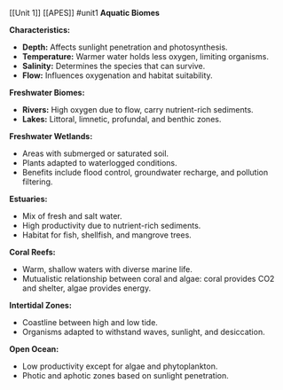 [[Unit 1]]
[[APES]]
#unit1 
**Aquatic Biomes**

**Characteristics:**

* **Depth:** Affects sunlight penetration and photosynthesis.
* **Temperature:** Warmer water holds less oxygen, limiting organisms.
* **Salinity:** Determines the species that can survive.
* **Flow:** Influences oxygenation and habitat suitability.

**Freshwater Biomes:**

* **Rivers:** High oxygen due to flow, carry nutrient-rich sediments.
* **Lakes:** Littoral, limnetic, profundal, and benthic zones.

**Freshwater Wetlands:**

* Areas with submerged or saturated soil.
* Plants adapted to waterlogged conditions.
* Benefits include flood control, groundwater recharge, and pollution filtering.

**Estuaries:**

* Mix of fresh and salt water.
* High productivity due to nutrient-rich sediments.
* Habitat for fish, shellfish, and mangrove trees.

**Coral Reefs:**

* Warm, shallow waters with diverse marine life.
* Mutualistic relationship between coral and algae: coral provides CO2 and shelter, algae provides energy.

**Intertidal Zones:**

* Coastline between high and low tide.
* Organisms adapted to withstand waves, sunlight, and desiccation.

**Open Ocean:**

* Low productivity except for algae and phytoplankton.
* Photic and aphotic zones based on sunlight penetration.